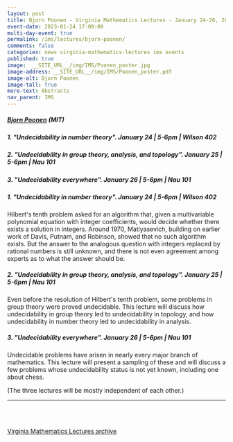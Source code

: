 ```yaml
---
layout: post
title: Bjorn Poonen - Virginia Mathematics Lectures - January 24-26, 2023
event-date: 2023-01-24 17:00:00
multi-day-event: true
permalink: /ims/lectures/bjorn-poonen/
comments: false
categories: news virginia-mathematics-lectures ims events
published: true
image:  __SITE_URL__/img/IMS/Poonen_poster.jpg
image-address: __SITE_URL__/img/IMS/Poonen_poster.pdf
image-alt: Bjorn Poonen
image-tall: true
more-text: Abstracts
nav_parent: IMS
---
```


<h5 class="mt-1 mb-4"><a href="https://math.mit.edu/~poonen/">Bjorn Poonen</a> (MIT)</h5>

##### 1. "Undecidability in number theory". January 24 | 5-6pm | Wilson 402

##### 2. "Undecidability in group theory, analysis, and topology". January 25 | 5-6pm | Nau 101

##### 3. "Undecidability everywhere". January 26 | 5-6pm | Nau 101

<!--more-->

##### 1. "Undecidability in number theory". January 24 | 5-6pm | Wilson 402

Hilbert's tenth problem asked for an algorithm that, given a multivariable polynomial equation with integer coefficients, would decide whether there exists a solution in integers.  Around 1970, Matiyasevich, building on earlier work of Davis, Putnam, and Robinson, showed that no such algorithm exists.  But the answer to the analogous question with integers replaced by rational numbers is still unknown, and there is not even agreement among experts as to what the answer should be.

##### 2. "Undecidability in group theory, analysis, and topology". January 25 | 5-6pm | Nau 101

Even before the resolution of Hilbert's tenth problem, some problems in group theory were proved undecidable.  This lecture will discuss how undecidability in group theory led to undecidability in topology, and how undecidability in number theory led to undecidability in analysis.

##### 3. "Undecidability everywhere". January 26 | 5-6pm | Nau 101

Undecidable problems have arisen in nearly every major branch of mathematics.  This lecture will present a sampling of these and will discuss a few problems whose undecidability status is not yet known, including one about chess.

(The three lectures will be mostly independent of each other.)

---

<br><br>

[Virginia Mathematics Lectures archive]({{site.url}}/ims/lectures)

